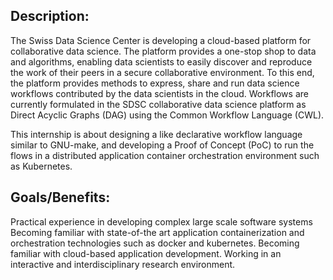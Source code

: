 ## Description:

The Swiss Data Science Center is developing a cloud-based platform for collaborative data science. The platform provides a one-stop shop to data and algorithms, enabling data scientists to easily discover and reproduce the work of their peers in a secure collaborative environment. To this end, the platform provides methods to express, share and run data science workflows contributed by the data scientists in the cloud. Workflows are currently formulated in the SDSC collaborative data science platform as Direct Acyclic Graphs (DAG) using the Common Workflow Language (CWL).

This internship is about designing a like declarative workflow language similar to GNU-make, and developing a Proof of Concept (PoC) to run the flows in a distributed application container orchestration environment such as Kubernetes.

## Goals/Benefits:

Practical experience in developing complex large scale software systems
Becoming familiar with state-of-the art application containerization and orchestration technologies such as docker and kubernetes.
Becoming familiar with cloud-based application development.
Working in an interactive and interdisciplinary research environment.
